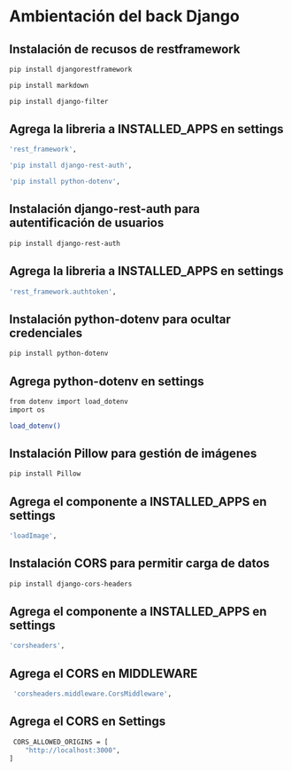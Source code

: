 # Ambientación del back Django

## Instalación de recusos de restframework
```bash
pip install djangorestframework
```
```bash
pip install markdown
```
```bash
pip install django-filter
```

## Agrega la libreria a INSTALLED_APPS en settings
```bash
'rest_framework',
```

```bash
'pip install django-rest-auth',
```

```bash
'pip install python-dotenv',
```

## Instalación django-rest-auth para autentificación de usuarios
```bash
pip install django-rest-auth
```
## Agrega la libreria a INSTALLED_APPS en settings
```bash
'rest_framework.authtoken',
```

## Instalación python-dotenv para ocultar credenciales
```bash
pip install python-dotenv
```
## Agrega python-dotenv en settings
```bash
from dotenv import load_dotenv
import os

load_dotenv()
```

## Instalación Pillow para gestión de imágenes
```bash
pip install Pillow
```
## Agrega el componente a INSTALLED_APPS en settings
```bash
'loadImage',
```

## Instalación CORS para permitir carga de datos
```bash
pip install django-cors-headers
```
## Agrega el componente a INSTALLED_APPS en settings
```bash
'corsheaders',
```
## Agrega el  CORS en MIDDLEWARE
```bash
 'corsheaders.middleware.CorsMiddleware',
```
## Agrega el  CORS en Settings
```bash
 CORS_ALLOWED_ORIGINS = [
    "http://localhost:3000",
]
```
